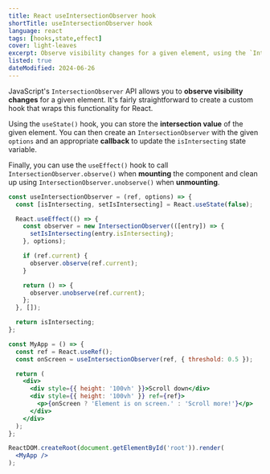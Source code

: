 ```yaml
---
title: React useIntersectionObserver hook
shortTitle: useIntersectionObserver hook
language: react
tags: [hooks,state,effect]
cover: light-leaves
excerpt: Observe visibility changes for a given element, using the `IntersectionObserver` API.
listed: true
dateModified: 2024-06-26
---
```


JavaScript's `IntersectionObserver` API allows you to **observe visibility changes** for a given element. It's fairly straightforward to create a custom hook that wraps this functionality for React.

Using the `useState()` hook, you can store the **intersection value** of the given element. You can then create an `IntersectionObserver` with the given `options` and an appropriate **callback** to update the `isIntersecting` state variable.

Finally, you can use the `useEffect()` hook to call `IntersectionObserver.observe()` when **mounting** the component and clean up using `IntersectionObserver.unobserve()` when **unmounting**.

```jsx
const useIntersectionObserver = (ref, options) => {
  const [isIntersecting, setIsIntersecting] = React.useState(false);

  React.useEffect(() => {
    const observer = new IntersectionObserver(([entry]) => {
      setIsIntersecting(entry.isIntersecting);
    }, options);

    if (ref.current) {
      observer.observe(ref.current);
    }

    return () => {
      observer.unobserve(ref.current);
    };
  }, []);

  return isIntersecting;
};

const MyApp = () => {
  const ref = React.useRef();
  const onScreen = useIntersectionObserver(ref, { threshold: 0.5 });

  return (
    <div>
      <div style={{ height: '100vh' }}>Scroll down</div>
      <div style={{ height: '100vh' }} ref={ref}>
        <p>{onScreen ? 'Element is on screen.' : 'Scroll more!'}</p>
      </div>
    </div>
  );
};

ReactDOM.createRoot(document.getElementById('root')).render(
  <MyApp />
);

```

